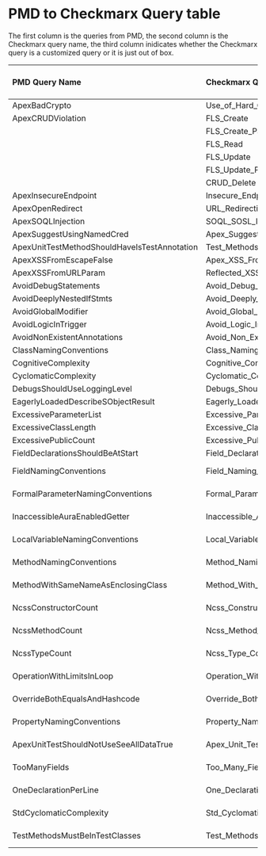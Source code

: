 # PMD to Checkmarx Query table

The first column is the queries from PMD, the second column is the Checkmarx query name, the third column inidicates whether the Checkmarx query is a customized query or it is just out of box.

| PMD Query Name                                   |          Checkmarx Query Name                     |      Customized or OutOfBox     |
|:-------------------------------------------------|:-----------------------------------------------   |:--------------------------------|
| ApexBadCrypto                                    | Use_of_Hard_Coded_Cryptographic_Key               | OutOfBox                        |
| ApexCRUDViolation                                | FLS_Create                                        | OutOfBox                        |
|                                                  | FLS_Create_Partial                                | OutOfBox                        |
|                                                  | FLS_Read                                          | OutOfBox                        |
|                                                  | FLS_Update                                        | OutOfBox                        |
|                                                  | FLS_Update_Partial                                | OutOfBox                        |
|                                                  | CRUD_Delete                                       | OutOfBox                        |
| ApexInsecureEndpoint                             | Insecure_Endpoint                                 | OutOfBox                        |       
| ApexOpenRedirect                                 | URL_Redirection_Attack                            | OutOfBox                        |
| ApexSOQLInjection                                | SOQL_SOSL_Injection                               | OutOfBox                        |
| ApexSuggestUsingNamedCred                        | Apex_Suggest_Using_Named_Cred                     | Customized                      |
| ApexUnitTestMethodShouldHaveIsTestAnnotation     | Test_Methods_With_No_Assert                       | OutOfBox                        |
| ApexXSSFromEscapeFalse                           | Apex_XSS_From_Escape_False                        | Customized                      |
| ApexXSSFromURLParam                              | Reflected_XSS                                     | OutOfBox                        |
| AvoidDebugStatements                             | Avoid_Debug_Statements                            | Customized                      |   
| AvoidDeeplyNestedIfStmts                         | Avoid_Deeply_Nested_IfStmts                       | Customized                      |  
| AvoidGlobalModifier                              | Avoid_Global_Modifier                             | Customized                      |  
| AvoidLogicInTrigger                              | Avoid_Logic_In_Trigger                            | Customized                      | 
| AvoidNonExistentAnnotations                      | Avoid_Non_Existent_Annotations                    | Customized                      |
| ClassNamingConventions                           | Class_Naming_Conventions                          | Customized                      |
| CognitiveComplexity                              | Cognitive_Complexity                              | Customized                      |
| CyclomaticComplexity                             | Cyclomatic_Complexity                             | Customized                      |
| DebugsShouldUseLoggingLevel                      | Debugs_Should_Use_Logging_Level                   | Customized                      |
| EagerlyLoadedDescribeSObjectResult               | Eagerly_Loaded_Describe_SObject_Result            | Customized                      |
| ExcessiveParameterList                           | Excessive_Parameter_List                          | Customized                      |
| ExcessiveClassLength                             | Excessive_Class_Length                            | Customized                      |
| ExcessivePublicCount                             | Excessive_Public_Count                            | Customized                      |
| FieldDeclarationsShouldBeAtStart                 | Field_Declarations_Should_Be_At_Start             | Customized                      |
| FieldNamingConventions                           | Field_Naming_Conventions                          | Customized (TO-DO)              |
| FormalParameterNamingConventions                 | Formal_Parameter_Naming_Conventions               | Customized (TO-DO)              |
| InaccessibleAuraEnabledGetter                    | Inaccessible_Aura_Enabled_Getter                  | Customized (TO-DO)              |
| LocalVariableNamingConventions                   | Local_Variable_Naming_Conventions                 | Customized (TO-DO)              |
| MethodNamingConventions                          | Method_Naming_Conventions                         | Customized (TO-DO)              |
| MethodWithSameNameAsEnclosingClass               | Method_With_Same_Name_As_Enclosing_Class          | Customized (TO-DO)              |
| NcssConstructorCount                             | Ncss_Constructor_Count                            | Customized (TO-DO)              |
| NcssMethodCount                                  | Ncss_Method_Count                                 | Customized (TO-DO)              |
| NcssTypeCount                                    | Ncss_Type_Count                                   | Customized (TO-DO)              |
| OperationWithLimitsInLoop                        | Operation_With_Limits_In_Loop                     | Customized (TO-DO)              |
| OverrideBothEqualsAndHashcode                    | Override_Both_Equals_And_Hashcode                 | Customized (TO-DO)              |
| PropertyNamingConventions                        | Property_Naming_Conventions                       | Customized (TO-DO)              |
| ApexUnitTestShouldNotUseSeeAllDataTrue           | Apex_Unit_Test_Should_Not_Use_See_All_Data_True   | Customized (TO-DO)              |
| TooManyFields                                    | Too_Many_Fields                                   | Customized (TO-DO)              |
| OneDeclarationPerLine                            | One_Declaration_Per_Line                          | Customized (TO-DO)              |
| StdCyclomaticComplexity                          | Std_Cyclomatic_Complexity                         | Customized (TO-DO)              |
| TestMethodsMustBeInTestClasses                   | Test_Methods_Must_Be_In_Test_Classes              | Customized (TO-DO)              |
